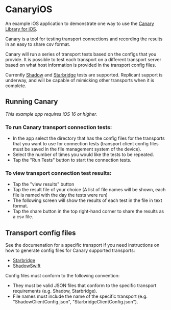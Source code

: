 # CanaryiOS

An example iOS application to demonstrate one way to use the [Canary Library for iOS](https://github.com/OperatorFoundation/CanaryLibraryiOS.git).

Canary is a tool for testing transport connections and recording the results in an easy to share csv format.

Canary will run a series of transport tests based on the configs that you provide. It is possible to test each transport on a different transport server based on what host information is provided in the transport config files.

Currently [Shadow](https://github.com/OperatorFoundation/ShadowSwift.git) and [Starbridge](https://github.com/OperatorFoundation/Starbridge.git) tests are supported. Replicant support is underway, and will be capable of mimicking other transports when it is complete.

## Running Canary

*This example app requires iOS 16 or higher.*

### To run Canary transport connection tests:
- In the app select the directory that has the config files for the transports that you want to use for connection tests (transport client config files must be saved in the file management system of the device).
- Select the number of times you would like the tests to be repeated.
- Tap the "Run Tests" button to start the connection tests.

### To view transport connection test results:
- Tap the "view results" button
- Tap the result file of your choice (A list of file names will be shown, each file is named with the day the tests were run)
- The following screen will show the results of each test in the file in text format. 
- Tap the share button in the top right-hand corner to share the results as a csv file.

## Transport config files

See the documenation for a specific transport if you need instructions on how to generate config files for Canary supported transports:
- [Starbridge](https://github.com/OperatorFoundation/Starbridge.git)
- [ShadowSwift](https://github.com/OperatorFoundation/ShadowSwift.git)

Config files must conform to the following convention:
- They must be valid JSON files that conform to the specific transport requirements (e.g. Shadow, Starbridge).
- File names must include the name of the specific transport (e.g. "ShadowClientConfig.json", "StarbridgeClientConfig.json").
